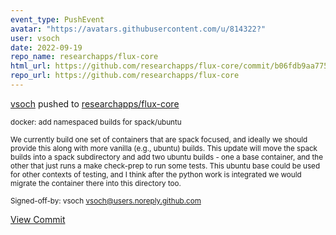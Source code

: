 ```yaml
---
event_type: PushEvent
avatar: "https://avatars.githubusercontent.com/u/814322?"
user: vsoch
date: 2022-09-19
repo_name: researchapps/flux-core
html_url: https://github.com/researchapps/flux-core/commit/b06fdb9aa775322ea5050dde6f81ab32a20aaba5
repo_url: https://github.com/researchapps/flux-core
---
```


<a href='https://github.com/vsoch' target='_blank'>vsoch</a> pushed to <a href='https://github.com/researchapps/flux-core' target='_blank'>researchapps/flux-core</a>

<small>docker: add namespaced builds for spack/ubuntu

We currently build one set of containers that are
spack focused, and ideally we should provide this
along with more vanilla (e.g., ubuntu) builds.
This update will move the spack builds into a
spack subdirectory and add two ubuntu builds -
one a base container, and the other that just
runs a make check-prep to run some tests.
This ubuntu base could be used for other contexts
of testing, and I think after the python work is
integrated we would migrate the container there
into this directory too.

Signed-off-by: vsoch <vsoch@users.noreply.github.com></small>

<a href='https://github.com/researchapps/flux-core/commit/b06fdb9aa775322ea5050dde6f81ab32a20aaba5' target='_blank'>View Commit</a>